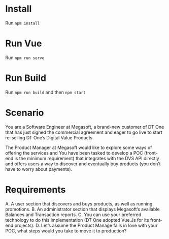# Install

Run `npm install`

# Run Vue

Run `npm run serve`

# Run Build

Run `npm run build` and then `npm start`

# Scenario

You are a Software Engineer at Megasoft, a brand-new customer of DT One that has just signed the commercial agreement and eager to go live to start re-selling DT One’s Digital Value Products.

The Product Manager at Megasoft would like to explore some ways of offering the services and You have been tasked to develop a POC (front-end is the minimum requirement) that integrates with the DVS API directly and offers users a way to discover and eventually buy products (you don’t have to worry about payments).

# Requirements
A. A user section that discovers and buys products, as well as running promotions.
B. An administrator section that displays Megasoft’s available Balances and Transaction reports.
C. You can use your preferred technology to do this implementation (DT One adopted Vue.Js for its front-end projects).
D. Let’s assume the Product Manage falls in love with your POC, what steps would you take to move it to production?
